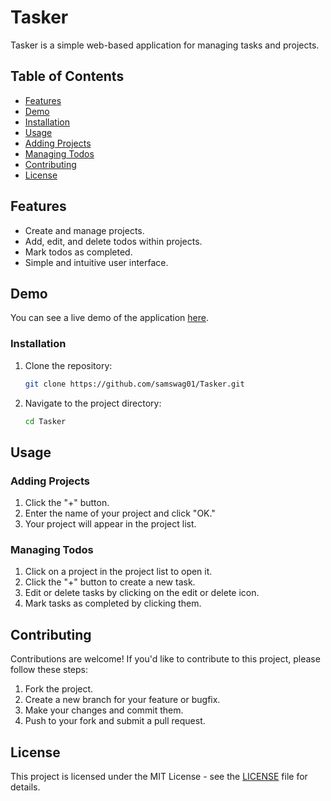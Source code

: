 # Tasker

Tasker is a simple web-based application for managing tasks and projects.

## Table of Contents

- [Features](#features)
- [Demo](#demo)
- [Installation](#installation)
- [Usage](#usage)
- [Adding Projects](#adding-projects)
- [Managing Todos](#managing-todos)
- [Contributing](#contributing)
- [License](#license)

## Features

- Create and manage projects.
- Add, edit, and delete todos within projects.
- Mark todos as completed.
- Simple and intuitive user interface.

## Demo

You can see a live demo of the application [here](#).

### Installation

1. Clone the repository:

   ```bash
   git clone https://github.com/samswag01/Tasker.git
   ```

2. Navigate to the project directory:

   ```bash
   cd Tasker
   ```

## Usage

### Adding Projects

1. Click the "+" button.
2. Enter the name of your project and click "OK."
3. Your project will appear in the project list.

### Managing Todos

1. Click on a project in the project list to open it.
2. Click the "+" button to create a new task.
3. Edit or delete tasks by clicking on the edit or delete icon.
4. Mark tasks as completed by clicking them.

## Contributing

Contributions are welcome! If you'd like to contribute to this project, please follow these steps:

1. Fork the project.
2. Create a new branch for your feature or bugfix.
3. Make your changes and commit them.
4. Push to your fork and submit a pull request.

## License

This project is licensed under the MIT License - see the [LICENSE](LICENSE) file for details.
```
